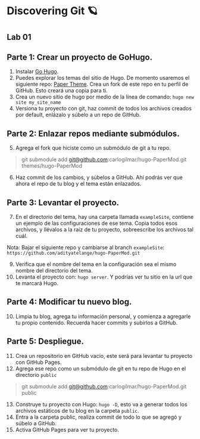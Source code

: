 # Discovering Git 🪐

## Lab 01

## Parte 1: Crear un proyecto de GoHugo.

1. Instalar [Go Hugo](https://gohugo.io/).
2. Puedes explorar los temas del sitio de Hugo. De momento usaremos el siguiente repo: [Paper Theme](https://github.com/adityatelange/hugo-PaperMod). Crea un fork de este repo en tu perfil de GitHub. Esto creará una copia para ti.
3. Crea un nuevo sitio de hugo por medio de la línea de comando: `hugo new site my_site_name`
4. Versiona tu proyecto con git, haz commit de todos los archivos creados por default, enlázalo y súbelo a un repo de GitHub.

## Parte 2: Enlazar repos mediante submódulos.

5. Agrega el fork que hiciste como un submódulo de git a tu repo. 

> git submodule add git@github.com:carlogilmar/hugo-PaperMod.git themes/hugo-PaperMod

6. Haz commit de los cambios, y súbelos a GitHub. Ahí podrás ver que ahora el repo de tu blog y el tema están enlazados.

## Parte 3: Levantar el proyecto.

7. En el directorio del tema, hay una carpeta llamada `exampleSite`, contiene un ejemplo de las configuraciones de ese tema. Copia todos esos archivos, y llévalos a la raíz de tu proyecto, sobreescribe los archivos tal cuál.

Nota: Bajar el siguiente repo y cambiarse al branch `exampleSite`: `https://github.com/adityatelange/hugo-PaperMod.git`

9. Verifica que el nombre del tema en la configuración sea el mismo nombre del directorio del tema.
10. Levanta el proyecto con: `hugo server`. Y podrías ver tu sitio en la url que te marcará Hugo.

## Parte 4: Modificar tu nuevo blog.

10. Limpia tu blog, agrega tu información personal, y comienza a agregarle tu propio contenido. Recuerda hacer commits y subirlos a GitHub.

## Parte 5: Despliegue.

11. Crea un repositorio en GitHub vacío, este será para levantar tu proyecto con GitHub Pages.
12. Agrega ese repo como un submódulo de git en tu repo de Hugo en el directorio `public`

> git submodule add git@github.com:carlogilmar/hugo-PaperMod.git public

13. Construye tu proyecto con Hugo: `hugo -D`, esto va a generar todos los archivos estáticos de tu blog en la carpeta `public`.
14. Entra a la carpeta public, realiza commit de todo lo que se agregó y súbelo a GitHub.
15. Activa GitHub Pages para ver tu proyecto.
